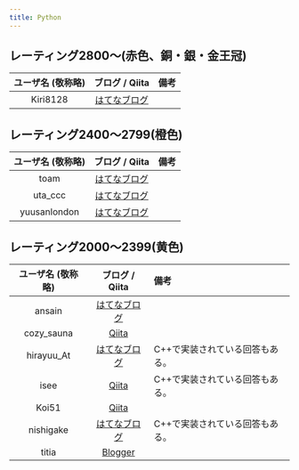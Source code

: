 ```yaml
---
title: Python
---
```


## レーティング2800〜(赤色、銅・銀・金王冠)

|ユーザ名 (敬称略)|ブログ / Qiita|備考|
|:--:|:--:|:--|
|Kiri8128|[はてなブログ](https://kiri8128.hatenablog.com/)||

## レーティング2400〜2799(橙色)

|ユーザ名 (敬称略)|ブログ / Qiita|備考|
|:--:|:--:|:--|
|toam|[はてなブログ](https://toriidao.hateblo.jp/)||
|uta_ccc|[はてなブログ](https://utac.hateblo.jp/)||
|yuusanlondon|[はてなブログ](https://yuusanlondon.hatenablog.com/)||

## レーティング2000〜2399(黄色)

|ユーザ名 (敬称略)|ブログ / Qiita|備考|
|:--:|:--:|:--|
|ansain|[はてなブログ](https://ansain.hatenablog.com/)||
|cozy_sauna|[Qiita](https://qiita.com/cozy_sauna/)||
|hirayuu_At|[はてなブログ](https://halc-kyopro.hatenablog.com/)|C++で実装されている回答もある。|
|isee|[Qiita](https://qiita.com/isee)|C++で実装されている回答もある。|
|Koi51|[Qiita](https://qiita.com/koi51)||
|nishigake|[はてなブログ](https://blog.nishigake.net/posts)|C++で実装されている回答もある。|
|titia|[Blogger](https://titianote.blogspot.com/)||
